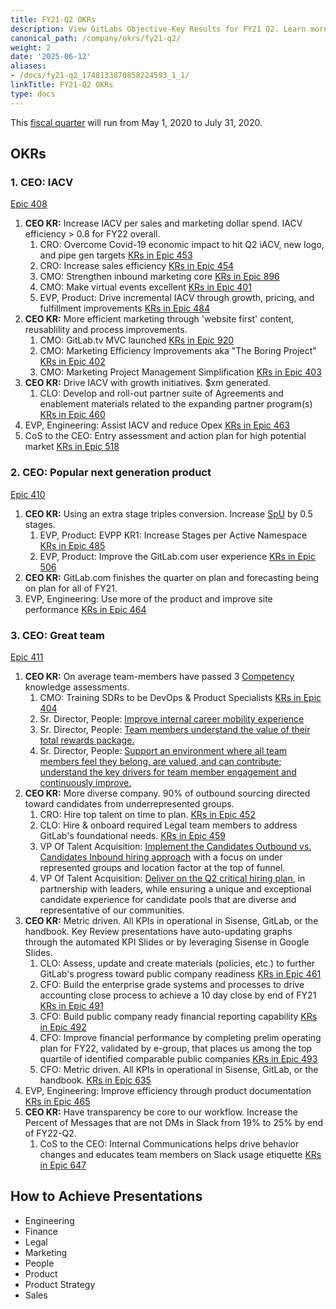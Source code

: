 ```yaml
---
title: FY21-Q2 OKRs
description: View GitLabs Objective-Key Results for FY21 Q2. Learn more here!
canonical_path: /company/okrs/fy21-q2/
weight: 2
date: '2025-06-12'
aliases:
- /docs/fy21-q2_1748133870858224593_1_1/
linkTitle: FY21-Q2 OKRs
type: docs
---
```


This [fiscal quarter](/handbook/finance/#fiscal-year) will run from May 1, 2020 to July 31, 2020.

## OKRs

### 1. CEO: IACV

[Epic 408](https://gitlab.com/groups/gitlab-com/-/epics/408)

1. **CEO KR:** Increase IACV per sales and marketing dollar spend. IACV efficiency > 0.8 for FY22 overall.
    1. CRO: Overcome Covid-19 economic impact to hit Q2 iACV, new logo, and pipe gen targets [KRs in Epic 453](https://gitlab.com/groups/gitlab-com/-/epics/453)
    1. CRO: Increase sales efficiency [KRs in Epic 454](https://gitlab.com/groups/gitlab-com/-/epics/454)
    1. CMO: Strengthen inbound marketing core [KRs in Epic 896](https://gitlab.com/groups/gitlab-com/marketing/-/epics/896)
    1. CMO: Make virtual events excellent [KRs in Epic 401](https://gitlab.com/groups/gitlab-com/-/epics/401)
    1. EVP, Product:  Drive incremental IACV through growth, pricing, and fulfillment improvements [KRs in Epic 484](https://gitlab.com/groups/gitlab-com/-/epics/484)
1. **CEO KR:** More efficient marketing through 'website first' content, reusablility and process improvements.
    1. CMO: GitLab.tv MVC launched [KRs in Epic 920](https://gitlab.com/groups/gitlab-com/marketing/-/epics/920)
    1. CMO: Marketing Efficiency Improvements aka "The Boring Project" [KRs in Epic 402](https://gitlab.com/groups/gitlab-com/-/epics/402)
    1. CMO: Marketing Project Management Simplification [KRs in Epic 403](https://gitlab.com/groups/gitlab-com/-/epics/403)
1. **CEO KR:** Drive IACV with growth initiatives. $xm generated.
    1. CLO: Develop and roll-out partner suite of Agreements and enablement materials related to the expanding partner program(s) [KRs in Epic 460](https://gitlab.com/groups/gitlab-com/-/epics/460)
1. EVP, Engineering: Assist IACV and reduce Opex [KRs in Epic 463](https://gitlab.com/groups/gitlab-com/-/epics/463)
1. CoS to the CEO: Entry assessment and action plan for high potential market [KRs in Epic 518](https://gitlab.com/groups/gitlab-com/-/epics/518)

### 2. CEO: Popular next generation product

[Epic 410](https://gitlab.com/groups/gitlab-com/-/epics/410)

1. **CEO KR:** Using an extra stage triples conversion. Increase [SpU](https://internal.gitlab.com/handbook/company/performance-indicators/product/) by 0.5 stages.
    1. EVP, Product:  EVPP KR1: Increase Stages per Active Namespace [KRs in Epic 485](https://gitlab.com/groups/gitlab-com/-/epics/485)
    1. EVP, Product:  Improve the GitLab.com user experience [KRs in Epic 506](https://gitlab.com/groups/gitlab-com/-/epics/506)
1. **CEO KR:** GitLab.com finishes the quarter on plan and forecasting being on plan for all of FY21.
1. EVP, Engineering: Use more of the product and improve site performance [KRs in Epic 464](https://gitlab.com/groups/gitlab-com/-/epics/464)

### 3. CEO: Great team

[Epic 411](https://gitlab.com/groups/gitlab-com/-/epics/411)

1. **CEO KR:** On average team-members have passed 3 [Competency](/handbook/people-group/competencies/) knowledge assessments.
    1. CMO: Training SDRs to be DevOps & Product Specialists [KRs in Epic 404](https://gitlab.com/groups/gitlab-com/-/epics/404)
    1. Sr. Director, People: [Improve internal career mobility experience](https://gitlab.com/groups/gitlab-com/-/epics/451)
    1. Sr. Director, People: [Team members understand the value of their total rewards package.](https://gitlab.com/groups/gitlab-com/-/epics/450)
    1. Sr. Director, People: [Support an environment where all team members feel they belong, are valued, and can contribute; understand the key drivers for team member engagement and continuously improve.](https://gitlab.com/groups/gitlab-com/-/epics/449)
1. **CEO KR:** More diverse company. 90% of outbound sourcing directed toward candidates from underrepresented groups.
    1. CRO: Hire top talent on time to plan. [KRs in Epic 452](https://gitlab.com/groups/gitlab-com/-/epics/452)
    1. CLO: Hire & onboard required Legal team members to address GitLab's foundational needs. [KRs in Epic 459](https://gitlab.com/groups/gitlab-com/-/epics/459)
    1. VP Of Talent Acquisition: [Implement the Candidates Outbound vs. Candidates Inbound hiring approach](https://gitlab.com/groups/gitlab-com/-/epics/447) with a focus on under represented groups and location factor at the top of funnel.
    1. VP Of Talent Acquisition: [Deliver on the Q2 critical hiring plan](https://gitlab.com/groups/gitlab-com/-/epics/448), in partnership with leaders, while ensuring a unique and exceptional candidate experience for candidate pools that are diverse and representative of our communities.
1. **CEO KR:** Metric driven. All KPIs in operational in Sisense, GitLab, or the handbook. Key Review presentations have auto-updating graphs through the automated KPI Slides or by leveraging Sisense in Google Slides.
    1. CLO: Assess, update and create materials (policies, etc.)  to further GitLab's progress toward public company readiness [KRs in Epic 461](https://gitlab.com/groups/gitlab-com/-/epics/461)
    1. CFO: Build the enterprise grade systems and processes to drive accounting close process to achieve a 10 day close by end of FY21 [KRs in Epic 491](https://gitlab.com/groups/gitlab-com/-/epics/491)
    1. CFO: Build public company ready financial reporting capability [KRs in Epic 492](https://gitlab.com/groups/gitlab-com/-/epics/492)
    1. CFO: Improve financial performance by completing prelim operating plan for FY22, validated by e-group, that places us among the top quartile of identified comparable public companies [KRs in Epic 493](https://gitlab.com/groups/gitlab-com/-/epics/493)
    1. CFO: Metric driven. All KPIs in operational in Sisense, GitLab, or the handbook. [KRs in Epic 635](https://gitlab.com/groups/gitlab-com/-/epics/635)
1. EVP, Engineering: Improve efficiency through product documentation [KRs in Epic 465](https://gitlab.com/groups/gitlab-com/-/epics/465)
1. **CEO KR:** Have transparency be core to our workflow. Increase the Percent of Messages that are not DMs in Slack from 19% to 25% by end of FY22-Q2.
   1. CoS to the CEO: Internal Communications helps drive behavior changes and educates team members on Slack usage etiquette [KRs in Epic 647](https://gitlab.com/groups/gitlab-com/-/epics/647)

## How to Achieve Presentations

- Engineering
- Finance
- Legal
- Marketing
- People
- Product
- Product Strategy
- Sales
